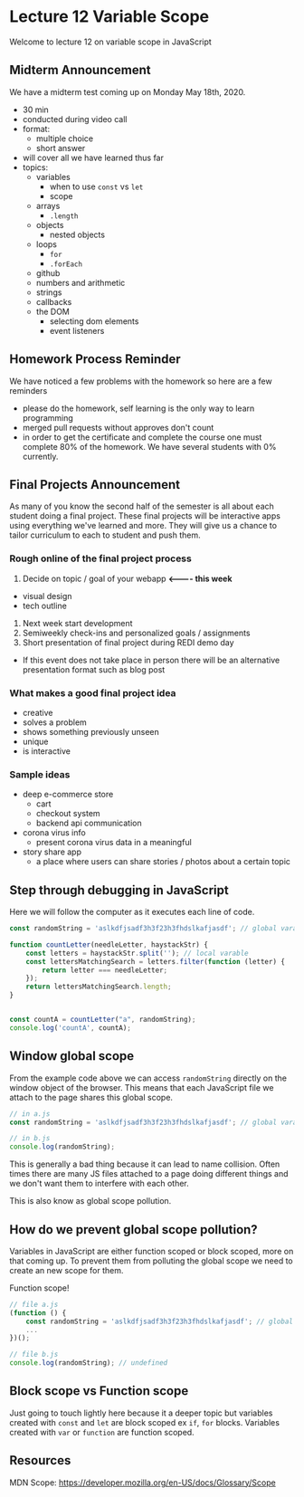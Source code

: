 # Lecture 12 Variable Scope

Welcome to lecture 12 on variable scope in JavaScript

## Midterm Announcement

We have a midterm test coming up on Monday May 18th, 2020.

- 30 min
- conducted during video call
- format:
    - multiple choice
    - short answer
- will cover all we have learned thus far
- topics:
    - variables
        - when to use `const` vs `let`
        - scope
    - arrays
        - `.length`
    - objects
        - nested objects
    - loops
        - `for`
        - `.forEach`
    - github
    - numbers and arithmetic
    - strings
    - callbacks
    - the DOM
        - selecting dom elements
        - event listeners

## Homework Process Reminder

We have noticed a few problems with the homework so here are a few reminders

- please do the homework, self learning is the only way to learn programming
- merged pull requests without approves don't count
- in order to get the certificate and complete the course one must complete 80% of the homework. We
  have several students with 0% currently.

## Final Projects Announcement

As many of you know the second half of the semester is all about each student doing a final
project. These final projects will be interactive apps using everything we've learned and more.
They will give us a chance to tailor curriculum to each to student and push them.

### Rough online of the final project process

1. Decide on topic / goal of your webapp **<---- this week**
  - visual design
  - tech outline
1. Next week start development
1. Semiweekly check-ins and personalized goals / assignments
1. Short presentation of final project during REDI demo day
  - If this event does not take place in person there will be an alternative presentation format such
    as blog post

### What makes a good final project idea

- creative
- solves a problem
- shows something previously unseen
- unique
- is interactive

### Sample ideas

- deep e-commerce store
    - cart
    - checkout system
    - backend api communication
- corona virus info
    - present corona virus data in a meaningful
- story share app
    - a place where users can share stories / photos about a certain topic


## Step through debugging in JavaScript

Here we will follow the computer as it executes each line of code.

```js
const randomString = 'aslkdfjsadf3h3f23h3fhdslkafjasdf'; // global varable

function countLetter(needleLetter, haystackStr) {
    const letters = haystackStr.split(''); // local varable
    const lettersMatchingSearch = letters.filter(function (letter) {
        return letter === needleLetter;
    });
    return lettersMatchingSearch.length;
}


const countA = countLetter("a", randomString);
console.log('countA', countA);

```

## Window global scope

From the example code above we can access `randomString` directly on the window object of the
browser. This means that each JavaScript file we attach to the page shares this global scope. 

```js
// in a.js
const randomString = 'aslkdfjsadf3h3f23h3fhdslkafjasdf'; // global varable

// in b.js
console.log(randomString);
```

This is generally a bad thing because it can lead to name collision. Often times there are many JS
files attached to a page doing different things and we don't want them to interfere with each other.

This is also know as global scope pollution.

## How do we prevent global scope pollution?

Variables in JavaScript are either function scoped or block scoped, more on that coming up. To
prevent them from polluting the global scope we need to create an new scope for them.

Function scope!

```js
// file a.js
(function () {
    const randomString = 'aslkdfjsadf3h3f23h3fhdslkafjasdf'; // global varable
    ...
})();

// file b.js
console.log(randomString); // undefined
```

## Block scope vs Function scope

Just going to touch lightly here because it a deeper topic but variables created with `const` and
`let` are block scoped ex `if`, `for` blocks. Variables created with `var` or `function` are
function scoped.




## Resources

MDN Scope: https://developer.mozilla.org/en-US/docs/Glossary/Scope

